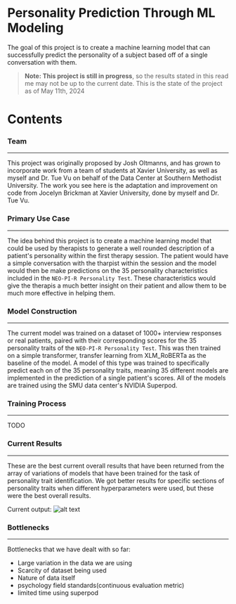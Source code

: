 # Personality Prediction Through ML Modeling

The goal of this project is to create a machine learning model that can successfully predict the personality of a subject based off of a single conversation with them.

> **Note: This project is still in progress**, so the results stated in this read me may not be up to the current date. This is the state of the project as of May 11th, 2024

# Contents

### Team
---

This project was originally proposed by Josh Oltmanns, and has grown to incorporate work from a team of students at Xavier University, as well as myself and Dr. Tue Vu on behalf of the Data Center at Southern Methodist University. The work you see here is the adaptation and improvement on code from Jocelyn Brickman at Xavier University, done by myself and Dr. Tue Vu.

### Primary Use Case
---

The idea behind this project is to create a machine learning model that could be used by therapists to generate a well rounded description of a patient's personality within the first therapy session. The patient would have a simple conversation with the tharpist within the session and the model would then be make predictions on the 35 personality characteristics included in the `NEO-PI-R Personality Test`. These characteristics would give the therapis a much better insight on their patient and allow them to be much more effective in helping them.

### Model Construction
---

The current model was trained on a dataset of 1000+ interview responses or real patients, paired with their corresponding scores for the 35 personality traits of the  `NEO-PI-R Personality Test`. This was then trained on a simple transformer, transfer learning from XLM_RoBERTa as the baseline of the model. A model of this type was trained to specifically predict each on of the 35 personality traits, meaning 35 different models are implemented in the prediction of a single patient's scores. All of the models are trained using the SMU data center's NVIDIA Superpod.

### Training Process
---

TODO

### Current Results
---

These are the best current overall results that have been returned from the array of variations of models that have been trained for the task of personality trait identification. We got better results for specific sections of personality traits when different hyperparameters were used, but these were the best overall results.

Current output:
![alt text](file:///Users/ricklattin/Documents/Personal_Coding_Projects/STAR_Psych_AI_Project%20/Psych_AI_Git_Repository/Psych_Personality_ML_Modeling_SMU_Research/Screenshot%202024-08-26%20at%2011.46.40%E2%80%AFPM.png)

### Bottlenecks
---

Bottlenecks that we have dealt with so far:
- Large variation in the data we are using
- Scarcity of dataset being used
- Nature of data itself
- psychology field standards(continuous evaluation metric)
- limited time using superpod
